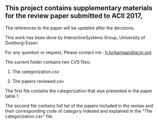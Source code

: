 ## This project contains supplementary materials for the review paper submitted to ACII 2017,

The references to the paper will be updated after the decisions.

This work has been done by InteractiveSystems Group, University of Duisburg-Essen

For any question or request, Please contact me : h.torkamaan@acm.org

The current folder contains two CVS files:

1. The categorization.csv

2. The papers reviewed.csv

The first file contains the categorization that was presented in the paper table 1.

The second file contains full list of the papers included in the review and their corresponding code of category indexed and explained in the "The categorization.csv" file.
